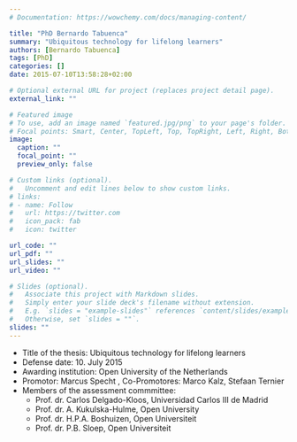 ```yaml
---
# Documentation: https://wowchemy.com/docs/managing-content/

title: "PhD Bernardo Tabuenca"
summary: "Ubiquitous technology for lifelong learners"
authors: [Bernardo Tabuenca]
tags: [PhD]
categories: []
date: 2015-07-10T13:58:28+02:00

# Optional external URL for project (replaces project detail page).
external_link: ""

# Featured image
# To use, add an image named `featured.jpg/png` to your page's folder.
# Focal points: Smart, Center, TopLeft, Top, TopRight, Left, Right, BottomLeft, Bottom, BottomRight.
image:
  caption: ""
  focal_point: ""
  preview_only: false

# Custom links (optional).
#   Uncomment and edit lines below to show custom links.
# links:
# - name: Follow
#   url: https://twitter.com
#   icon_pack: fab
#   icon: twitter

url_code: ""
url_pdf: ""
url_slides: ""
url_video: ""

# Slides (optional).
#   Associate this project with Markdown slides.
#   Simply enter your slide deck's filename without extension.
#   E.g. `slides = "example-slides"` references `content/slides/example-slides.md`.
#   Otherwise, set `slides = ""`.
slides: ""
---
```


- Title of the thesis: Ubiquitous technology for lifelong learners
- Defense date: 10. July 2015
- Awarding institution: Open University of the Netherlands
- Promotor: Marcus Specht , Co-Promotores: Marco Kalz, Stefaan Ternier
- Members of the assessment commmittee:
  - Prof. dr. Carlos Delgado-Kloos, Universidad Carlos III de Madrid
  - Prof. dr. A. Kukulska-Hulme, Open University
  - Prof. dr. H.P.A. Boshuizen, Open Universiteit
  - Prof. dr. P.B. Sloep, Open Universiteit